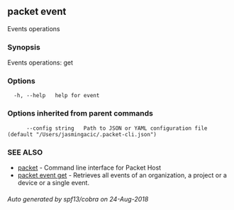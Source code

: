 ## packet event

Events operations

### Synopsis

Events operations: get

### Options

```
  -h, --help   help for event
```

### Options inherited from parent commands

```
      --config string   Path to JSON or YAML configuration file (default "/Users/jasmingacic/.packet-cli.json")
```

### SEE ALSO

* [packet](packet.md)	 - Command line interface for Packet Host
* [packet event get](packet_event_get.md)	 - Retrieves all events of an organization, a project or a device or a single event.

###### Auto generated by spf13/cobra on 24-Aug-2018
